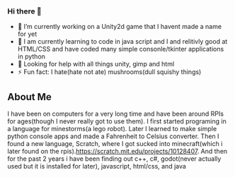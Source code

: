 ### Hi there 👋

<!--
**pl608/pl608** is a ✨ _special_ ✨ repository because its `README.md` (this file) appears on your GitHub profile.
-->
* 🔭 I’m currently working on a Unity2d game that I havent made a name for yet
* 🌱 I am currently learning to code in java script and I and relitivly good at HTML/CSS and have coded many simple consonle/tkinter applications in python
* 🤔 Looking for help with all things unity, gimp and html
* ⚡ Fun fact: I hate(hate not ate) mushrooms(dull squishy things)
## About Me
  I have been on computers for a very long time and have been around RPIs for ages(though I never really got to use them). I first started programing in a language for minestorms(a lego robot). Later I learned to make simple python console apps and made a Fahrenheit to Celsius converter. Then I found a new language, Scratch, where I got sucked into minecraft(which i later found on the rpis).https://scratch.mit.edu/projects/10128407. And then for the past 2 years i have been finding out c++, c#, godot(never actually used but it is installed for later), javascript, html/css, and java 
